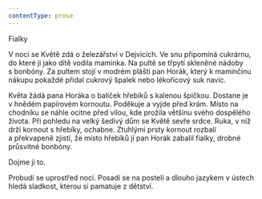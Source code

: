 ```yaml
---
contentType: prose
---
```


<section>

Fialky

V noci se Květě zdá o železářství v Dejvicích. Ve snu připomíná cukrárnu, do které ji jako dítě vodila maminka. Na pultě se třpytí skleněné nádoby s bonbóny. Za pultem stojí v modrém plášti pan Horák, který k maminčinu nákupu pokaždé přidal cukrový špalek nebo lékořicový suk navíc.

Květa žádá pana Horáka o balíček hřebíků s kalenou špičkou. Dostane je v hnědém papírovém kornoutu. Poděkuje a vyjde před krám. Místo na chodníku se náhle ocitne před vilou, kde prožila většinu svého dospělého života. Při pohledu na velký šedivý dům se Květě sevře srdce. Ruka, v níž drží kornout s hřebíky, ochabne. Ztuhlými prsty kornout rozbalí a překvapeně zjistí, že místo hřebíků jí pan Horák zabalil fialky, drobné průsvitné bonbóny.

Dojme ji to.

Probudí se uprostřed noci. Posadí se na posteli a dlouho jazykem v ústech hledá sladkost, kterou si pamatuje z dětství.

</section>
